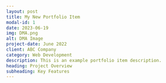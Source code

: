 ```yaml
---
layout: post
title: My New Portfolio Item
modal-id: 1
date: 2023-06-19
img: DMA.png
alt: DMA Image
project-date: June 2022
client: ABC Company
category: Web Development
description: This is an example portfolio item description.
heading: Project Overview
subheading: Key Features
---
```



